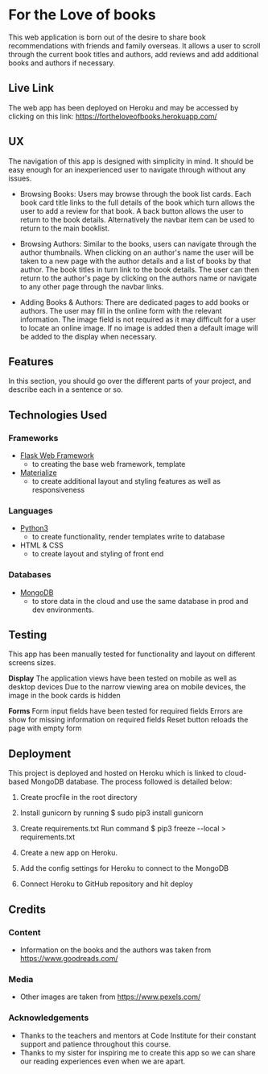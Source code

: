 # For the Love of books

This web application is born out of the desire to share book recommendations with friends and family overseas. It allows a user to scroll through the current book titles and authors, add reviews and add additional books and authors if necessary. 

## Live Link 
The web app has been deployed on Heroku and may be accessed by clicking on this link:
https://fortheloveofbooks.herokuapp.com/

## UX
 
The navigation of this app is designed with simplicity in mind. It should be easy enough for an inexperienced user to navigate through without any issues.

- Browsing Books: Users may browse through the book list cards.  Each book card title links to the full details of the book which  turn allows the user to add a review for that book. A back button allows the user to return to the book details.  Alternatively the navbar item can be used to return to the main booklist.

- Browsing Authors: Similar to the books, users can navigate through the author thumbnails. When clicking on an author's name the user will be taken to a new page with the author details and a list of books by that author.  The book titles in turn link to the book details. The user can then return to the author's page by clicking on the authors name or navigate to any other page through the navbar links.

- Adding Books & Authors: There are dedicated pages to add books or authors.  The user may fill in the online form with the relevant information. The image field is not required as it may difficult for a user to locate an online image.  If no image is added then a default image will be added to the display when necessary.


## Features

In this section, you should go over the different parts of your project, and describe each in a sentence or so.

## Technologies Used

### Frameworks
- [Flask Web Framework](http://flask.pocoo.org/)
    - to creating the base web framework, template
- [Materialize](http://flask.pocoo.org/)
    - to create additional layout and styling features as well as responsiveness

### Languages
- [Python3](https://www.python.org/)
    - to create functionality, render templates write to database
- HTML & CSS
    - to create layout and styling of front end

### Databases
- [MongoDB](https://www.mongodb.com/)
    - to store data in the cloud and use the same database in prod and dev environments.

## Testing

This app has been manually tested for functionality and layout on different screens sizes.

**Display**
    The application views have been tested on mobile as well as desktop devices
    Due to the narrow viewing area on mobile devices, the image in the book cards is hidden
    
**Forms**
    Form input fields have been tested for required fields
    Errors are show for missing information on required fields
    Reset button reloads the page with empty form
    
    
## Deployment

This project is deployed and hosted on Heroku which is linked to cloud-based MongoDB database. The process followed is detailed below:

1. Create procfile in the root directory 

2. Install gunicorn by running $ sudo pip3 install gunicorn

3. Create requirements.txt Run command $ pip3 freeze --local > requirements.txt

4. Create a new app on Heroku.

5. Add the config settings for Heroku to connect to the MongoDB

6. Connect Heroku to GitHub repository and hit deploy


## Credits

### Content
- Information on the books and the authors was taken from https://www.goodreads.com/

### Media
- Other images are taken from https://www.pexels.com/


### Acknowledgements
- Thanks to the teachers and mentors at Code Institute for their constant support and patience throughout this course.
- Thanks to my sister for inspiring me to create this app so we can share our reading experiences even when we are apart.
